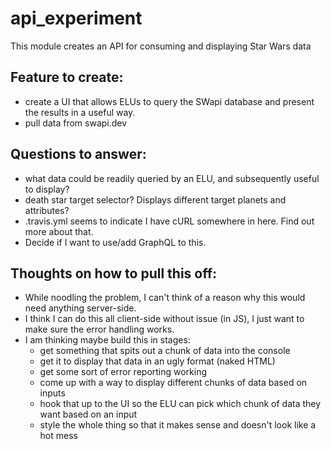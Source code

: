 # api_experiment

This module creates an API for consuming and displaying Star Wars data 

## Feature to create:

- create a UI that allows ELUs to query the SWapi database and present the results in a useful way. 
- pull data from swapi.dev


## Questions to answer:

- what data could be readily queried by an ELU, and subsequently useful to display?
- death star target selector? Displays different target planets and attributes? 
- .travis.yml seems to indicate I have cURL somewhere in here. Find out more about that.
- Decide if I want to use/add GraphQL to this. 

## Thoughts on how to pull this off:

- While noodling the problem, I can't think of a reason why this would need anything server-side. 
- I think I can do this all client-side without issue (in JS), I just want to make sure the error handling works. 
- I am thinking maybe build this in stages:
  - get something that spits out a chunk of data into the console
  - get it to display that data in an ugly format (naked HTML)
  - get some sort of error reporting working 
  - come up with a way to display different chunks of data based on inputs
  - hook that up to the UI so the ELU can pick which chunk of data they want based on an input
  - style the whole thing so that it makes sense and doesn't look like a hot mess 